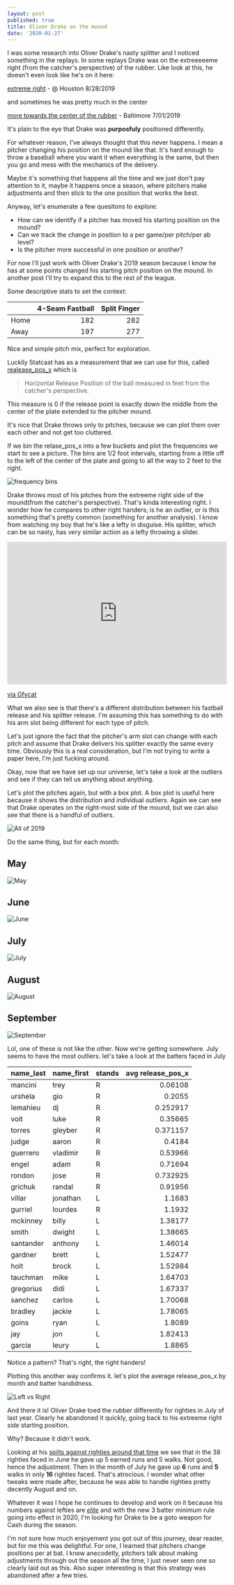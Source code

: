 ```yaml
---
layout: post
published: true
title: Oliver Drake on the mound
date: '2020-01-27'
---
```


I was some research into Oliver Drake's nasty splitter and I noticed something in the replays. In some replays Drake was on the extreeeeeme right (from the catcher's perspective) of the rubber. Like look at this, he doesn't even look like he's on it here:

[extreme right](https://sporty-clips.mlb.com/35baefdf-5d49-4691-b891-cfcb25d9cd20.mp4) - @ Houston 8/28/2019

and sometimes he was pretty much in the center

[more towards the center of the rubber](https://sporty-clips.mlb.com/c2fb72c1-a255-468e-baa8-16955d51107b.mp4) - Baltimore 7/01/2019

It's plain to the eye that Drake was **purposfuly** positioned differently.

For whatever reason, I've always thought that this never happens. I mean a pitcher changing his position on the mound like that. It's hard enough to throw a baseball where you want it when everything is the same, but then you go and mess with the mechanics of the delivery.

Maybe it's something that happens all the time and we just don't pay attention to it, maybe it happens once a season, where pitchers make adjustments and then stick to the one position that works the best.

Anyway, let's enumerate a few quesitons to explore:

* How can we identify if a pitcher has moved his starting position on the mound?
* Can we track the change in position to a per game/per pitch/per ab level?
* Is the pitcher more successful in one position or another?

For now I'll just work with Oliver Drake's 2019 season because I know he has at some points changed his starting pitch position on the mound. In another post I'll try to expand this to the rest of the league.

Some descriptive stats to set the context:

|     |   4-Seam Fastball |   Split Finger |
|:----|------------------:|---------------:|
| Home |               182 |            282 |
| Away |               197 |            277 |

Nice and simple pitch mix, perfect for exploration.


Luckily Statcast has as a measurement that we can use for this, called [realease_pos_x](https://baseballsavant.mlb.com/csv-docs#release_pos_x) which is

> Horizontal Release Position of the ball measured in feet from the catcher's perspective.

This measure is 0 if the release point is exactly down the middle from the center of the plate extended to the pitcher mound. 

It's nice that Drake throws only to pitches, because we can plot them over each other and not get too cluttered.

If we bin the relase_pos_x into a few buckets and plot the frequencies we start to see a picture. The bins are 1/2 foot intervals, starting from a little off to the left of the center of the plate and going to all the way to 2 feet to the right.

![frequency bins](https://raw.githubusercontent.com/double-dose-larry/jup_notebooks_baseball/master/2019-01-28-drake/oliver_drake_release_pos_x.jpg)

Drake throws most of his pitches from the extreeme right side of the mound(from the catcher's perspective). That's kinda interesting right. I wonder how he compares to other right handers; is he an outlier, or is this something that's pretty common (something for another analysis). I know from watching my boy that he's like a lefty in disguise. His splitter, which can be so nasty, has very similar action as a lefty throwing a slider. 

<div style='position:relative; padding-bottom:calc(56.25% + 44px)'><iframe src='https://gfycat.com/ifr/NaturalGreatHorsemouse' frameborder='0' scrolling='no' width='100%' height='100%' style='position:absolute;top:0;left:0;' allowfullscreen></iframe></div><p> <a href="https://gfycat.com/naturalgreathorsemouse-baseball">via Gfycat</a></p>

What we also see is that there's a different distribution between his fastball release and his spiltter release. I'm assuming this has something to do with his arm slot being different for each type of pitch. 

Let's just ignore the fact that the pitcher's arm slot can change with each pitch and assume that Drake delivers his splitter exactly the same every time. Obviously this is a real consideration, but I'm not trying to write a paper here, I'm just fucking around.

Okay, now that we have set up our universe, let's take a look at the outliers and see if they can tell us anything about anything.


Let's plot the pitches again, but with a box plot. A box plot is useful here because it shows the distribution and individual outliers. Again we can see that Drake operates on the right-most side of the mound, but we can also see that there is a handful of outliers.

![All of 2019](https://raw.githubusercontent.com/double-dose-larry/jup_notebooks_baseball/master/2019-01-28-drake/Boxplot%20of%20Oliver%20Drake%20release%20position%20x%20for%202019.jpg)

Do the same thing, but for each month:

## May

![May](https://raw.githubusercontent.com/double-dose-larry/jup_notebooks_baseball/master/2019-01-28-drake/Boxplot%20of%20Oliver%20Drake%20release%20position%20x%20for%20month%20of%20May.jpg)

## June

![June](https://raw.githubusercontent.com/double-dose-larry/jup_notebooks_baseball/master/2019-01-28-drake/Boxplot%20of%20Oliver%20Drake%20release%20position%20x%20for%20month%20of%20Jun.jpg)

## July

![July](https://raw.githubusercontent.com/double-dose-larry/jup_notebooks_baseball/master/2019-01-28-drake/Boxplot%20of%20Oliver%20Drake%20release%20position%20x%20for%20month%20of%20Jul.jpg)

## August

![August](https://raw.githubusercontent.com/double-dose-larry/jup_notebooks_baseball/master/2019-01-28-drake/Boxplot%20of%20Oliver%20Drake%20release%20position%20x%20for%20month%20of%20Aug.jpg)

## September

![September](https://raw.githubusercontent.com/double-dose-larry/jup_notebooks_baseball/master/2019-01-28-drake/Boxplot%20of%20Oliver%20Drake%20release%20position%20x%20for%20month%20of%20Sep.jpg)

Lol, one of these is not like the other. Now we're getting somewhere. July seems to have the most outliers. let's take a look at the batters faced in July


|name_last   | name_first   | stands   | avg  release_pos_x |
|:------------|:-------------|:--------|----------------:|
| mancini     | trey         | R       |        0.06108  |
| urshela     | gio          | R       |        0.2055   |
| lemahieu    | dj           | R       |        0.252917 |
| voit        | luke         | R       |        0.35665  |
| torres      | gleyber      | R       |        0.371157 |
| judge       | aaron        | R       |        0.4184   |
| guerrero    | vladimir     | R       |        0.53966  |
| engel       | adam         | R       |        0.71694  |
| rondon      | jose         | R       |        0.732925 |
| grichuk     | randal       | R       |        0.91956  |
| villar      | jonathan     | L       |        1.1683   |
| gurriel     | lourdes      | R       |        1.1932   |
| mckinney    | billy        | L       |        1.38177  |
| smith       | dwight       | L       |        1.38665  |
| santander   | anthony      | L       |        1.46014  |
| gardner     | brett        | L       |        1.52477  |
| holt        | brock        | L       |        1.52984  |
| tauchman    | mike         | L       |        1.64703  |
| gregorius   | didi         | L       |        1.67337  |
| sanchez     | carlos       | L       |        1.70068  |
| bradley     | jackie       | L       |        1.78065  |
| goins       | ryan         | L       |        1.8089   |
| jay         | jon          | L       |        1.82413  |
| garcia      | leury        | L       |        1.8865   |

Notice a pattern? That's right, the right handers!

Plotting this another way confirms it. let's plot the average release_pos_x by month and batter handidness. 

![Left vs Right](https://raw.githubusercontent.com/double-dose-larry/jup_notebooks_baseball/master/2019-01-28-drake/Average%20release%20pos%20x%20by%20Month%20L%20vs%20R.jpg)

And there it is! Oliver Drake toed the rubber differently for righties in July of last year. Clearly he abandoned it quickly, going back to his extreeme right side starting position.

Why? Because it didn't work.

Looking at his [spilts against righties around that time](https://www.fangraphs.com/players/oliver-drake/8823/splits-tool?position=P&splitArr=6&strgroup=month&statgroup=1&startDate=2019-05-26&endDate=2019-09-27&filter=&statType=player&autoPt=true&players=&sort=NaN,1) we see that in the 38 righties faced in June he gave up 5 earned runs and 5 walks. Not good, hence the adjustment. Then in the month of July he gave up **6** runs and **5** walks in only **16** righties faced. That's atrocious. I wonder what other tweaks were made after, because he was able to handle righties pretty decently August and on.

Whatever it was I hope he continues to develop and work on it because his numbers against lefties are [*elite*](https://www.fangraphs.com/players/oliver-drake/8823/splits-tool?position=P&splitArr=5&strgroup=month&statgroup=1&startDate=2019-05-26&endDate=2019-09-27&filter=&statType=player&autoPt=true&players=&sort=NaN,1) and with the new 3 batter minimum rule going into effect in 2020, I'm looking for Drake to be a goto weapon for Cash during the season.

I'm not sure how much enjoyement you got out of this journey, dear reader, but for me this was delightful. For one, I learned that pitchers change positions per at bat. I knew anecodetly, pitchers talk about making adjustments through out the season all the time, I just never seen one so clearly laid out as this. Also super interesting is that this strategy was abandoned after a few tries.
